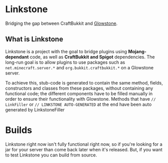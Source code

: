 # Linkstone
Bridging the gap between CraftBukkit and [Glowstone](https://glowstone.net).

## What is Linkstone
Linkstone is a project with the goal to bridge plugins using **Mojang-dependant** code, as well as **CraftBukkit and Spigot** dependencies. The long-run goal is to allow plugins to use packages such as `net.minecraft.server.*` and `org.bukkit.craftbukkit.*` on a Glowstone server.

To achieve this, stub-code is generated to contain the same method, fields, constructors and classes from these packages, without containing any functional code; the different components have to be filled manually in order to ensure their functionality with Glowstone. Methods that have `// LinkFiller` or `// LINKSTONE AUTO-GENERATED` at the end have been auto generated by LinkstoneFiller

# Builds
Linkstone right now isn't fully functional right now, so if you're looking for a jar for your server than come back later when it's released.
But, if you want to test Linkstone you can build from source.